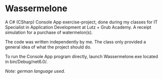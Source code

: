 # Wassermelone
A C# (CSharp) Console App exercise-project, done during my classes for IT Specialist in Application Development at Lutz + Grub Academy. A receipt simulation for a purchase of watermelon(s).

The code was written independently by me. The class only provided a general idea of what the project should do.

To run the Console App program directly, launch Wassermelone.exe located in bin/Debug/net6.0/.

*Note: german language used.*
